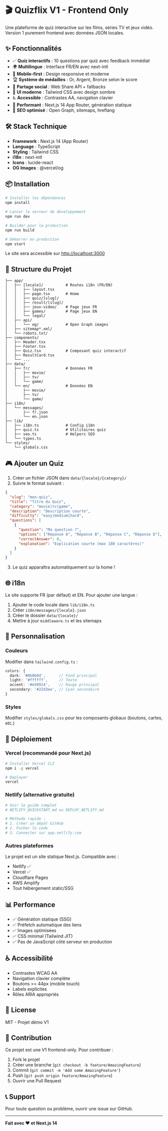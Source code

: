 # 🎬 Quizflix V1 - Frontend Only

Une plateforme de quiz interactive sur les films, séries TV et jeux vidéo. Version 1 purement frontend avec données JSON locales.

## ✨ Fonctionnalités

- ✅ **Quiz interactifs** : 10 questions par quiz avec feedback immédiat
- 🌍 **Multilingue** : Interface FR/EN avec next-intl
- 📱 **Mobile-first** : Design responsive et moderne
- 🏆 **Système de médailles** : Or, Argent, Bronze selon le score
- 🔗 **Partage social** : Web Share API + fallbacks
- 🎨 **UI moderne** : Tailwind CSS avec design sombre
- ♿ **Accessible** : Contrastes AA, navigation clavier
- 🚀 **Performant** : Next.js 14 App Router, génération statique
- 🎯 **SEO optimisé** : Open Graph, sitemaps, hreflang

## 🛠️ Stack Technique

- **Framework** : Next.js 14 (App Router)
- **Language** : TypeScript
- **Styling** : Tailwind CSS
- **i18n** : next-intl
- **Icons** : lucide-react
- **OG Images** : @vercel/og

## 📦 Installation

```bash
# Installer les dépendances
npm install

# Lancer le serveur de développement
npm run dev

# Builder pour la production
npm run build

# Démarrer en production
npm start
```

Le site sera accessible sur [http://localhost:3000](http://localhost:3000)

## 📁 Structure du Projet

```
├── app/
│   ├── [locale]/          # Routes i18n (FR/EN)
│   │   ├── layout.tsx
│   │   ├── page.tsx       # Home
│   │   ├── quiz/[slug]/
│   │   ├── result/[slug]/
│   │   ├── jeux-video/    # Page jeux FR
│   │   ├── games/         # Page jeux EN
│   │   └── legal/
│   ├── api/
│   │   └── og/            # Open Graph images
│   ├── sitemap*.xml/
│   └── robots.txt/
├── components/
│   ├── Header.tsx
│   ├── Footer.tsx
│   ├── Quiz.tsx           # Composant quiz interactif
│   ├── ResultCard.tsx
│   └── ...
├── data/
│   ├── fr/                # Données FR
│   │   ├── movie/
│   │   ├── tv/
│   │   └── game/
│   └── en/                # Données EN
│       ├── movie/
│       ├── tv/
│       └── game/
├── i18n/
│   └── messages/
│       ├── fr.json
│       └── en.json
├── lib/
│   ├── i18n.ts            # Config i18n
│   ├── quiz.ts            # Utilitaires quiz
│   ├── seo.ts             # Helpers SEO
│   └── types.ts
└── styles/
    └── globals.css
```

## 🎮 Ajouter un Quiz

1. Créer un fichier JSON dans `data/{locale}/{category}/`
2. Suivre le format suivant :

```json
{
  "slug": "mon-quiz",
  "title": "Titre du Quiz",
  "category": "movie|tv|game",
  "description": "Description courte",
  "difficulty": "easy|medium|hard",
  "questions": [
    {
      "question": "Ma question ?",
      "options": ["Réponse A", "Réponse B", "Réponse C", "Réponse D"],
      "correctAnswer": 0,
      "explanation": "Explication courte (max 180 caractères)"
    }
  ]
}
```

3. Le quiz apparaîtra automatiquement sur la home !

## 🌐 i18n

Le site supporte FR (par défaut) et EN. Pour ajouter une langue :

1. Ajouter le code locale dans `lib/i18n.ts`
2. Créer `i18n/messages/{locale}.json`
3. Créer le dossier `data/{locale}/`
4. Mettre à jour `middleware.ts` et les sitemaps

## 🎨 Personnalisation

### Couleurs

Modifier dans `tailwind.config.ts` :

```ts
colors: {
  dark: '#0b0b0d',      // Fond principal
  light: '#ffffff',     // Texte
  accent: '#e50914',    // Rouge principal
  secondary: '#22d3ee', // Cyan secondaire
}
```

### Styles

Modifier `styles/globals.css` pour les composants globaux (boutons, cartes, etc.)

## 🚀 Déploiement

### Vercel (recommandé pour Next.js)

```bash
# Installer Vercel CLI
npm i -g vercel

# Déployer
vercel
```

### Netlify (alternative gratuite)

```bash
# Voir le guide complet
# NETLIFY_QUICKSTART.md ou DEPLOY_NETLIFY.md

# Méthode rapide :
# 1. Créer un dépôt GitHub
# 2. Pusher le code
# 3. Connecter sur app.netlify.com
```

### Autres plateformes

Le projet est un site statique Next.js. Compatible avec :
- Netlify ✅
- Vercel ✅
- Cloudflare Pages
- AWS Amplify
- Tout hébergement static/SSG

## 📊 Performance

- ✅ Génération statique (SSG)
- ✅ Préfetch automatique des liens
- ✅ Images optimisées
- ✅ CSS minimal (Tailwind JIT)
- ✅ Pas de JavaScript côté serveur en production

## ♿ Accessibilité

- Contrastes WCAG AA
- Navigation clavier complète
- Boutons >= 44px (mobile touch)
- Labels explicites
- Rôles ARIA appropriés

## 📝 License

MIT - Projet démo V1

## 🤝 Contribution

Ce projet est une V1 frontend-only. Pour contribuer :

1. Fork le projet
2. Créer une branche (`git checkout -b feature/AmazingFeature`)
3. Commit (`git commit -m 'Add some AmazingFeature'`)
4. Push (`git push origin feature/AmazingFeature`)
5. Ouvrir une Pull Request

## 📞 Support

Pour toute question ou problème, ouvrir une issue sur GitHub.

---

**Fait avec ❤️ et Next.js 14**


